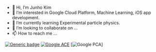 - 👋 Hi, I’m Junho Kim
- 👀 I’m interested in Google Cloud Platform, Machine Learning, iOS app development.
- 🌱 I’m currently learning Experimental particle physics.
- 💞️ I’m looking to collaborate on ...
- 📫 How to reach me ...

[![Generic badge](https://api.accredible.com/v1/frontend/credential_website_embed_image/badge/31774688)](https://api.accredible.com/)
[![Google ACE](https://api.accredible.com/v1/frontend/credential_website_embed_image/badge/33910218)](https://api.accredible.com/)
[![Google PCA](https://api.accredible.com/v1/frontend/credential_website_embed_image/badge/45196161)]
<!---
jhkim06/jhkim06 is a ✨ special ✨ repository because its `README.md` (this file) appears on your GitHub profile.
You can click the Preview link to take a look at your changes.
--->
